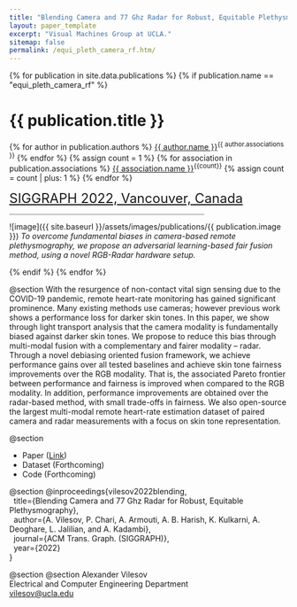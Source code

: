 ```yaml
---
title: "Blending Camera and 77 Ghz Radar for Robust, Equitable Plethysmography"
layout: paper_template
excerpt: "Visual Machines Group at UCLA."
sitemap: false
permalink: /equi_pleth_camera_rf.htm/
---
```


{% for publication in site.data.publications %}
{% if publication.name == "equi_pleth_camera_rf" %}

# {{ publication.title }}

{% for author in publication.authors %} [{{ author.name }}]({{author.link}})<sup>{{ author.associations }}</sup>
{% endfor %}
{% assign count = 1 %}
{% for association in publication.associations %} [{{ association.name }}]({{association.link}})<sup>{{count}}</sup> {% assign count = count | plus: 1 %}
{% endfor %}

<font color="gray" size="5"><a href="https://s2022.siggraph.org/">SIGGRAPH 2022, Vancouver, Canada</a></font>

<hr class="center" style="width: 70%; color: grey; height: 0.1px; background-color:grey;"/>

![image]({{ site.baseurl }}/assets/images/publications/{{ publication.image }})
*To overcome fundamental biases in camera-based remote plethysmography, we propose an adversarial learning-based fair fusion method, using a novel RGB-Radar hardware setup.*
<br>

{% endif %}
{% endfor %}

<!--

  1 Abstract
  2 Files
  3 Citations
  4 Press
  5 Contact
  6 FAQ
  7 Media

-->

@section
With the resurgence of non-contact vital sign sensing due to the COVID-19 pandemic, remote heart-rate monitoring has gained significant prominence. Many existing methods use cameras; however previous work shows a performance loss for darker skin tones. In this paper, we show through light transport analysis that the camera modality is fundamentally biased against darker skin tones. We propose to reduce this bias through multi-modal fusion with a complementary and fairer modality – radar. Through a novel debiasing oriented fusion framework, we achieve performance gains over all tested baselines and achieve skin tone fairness improvements over the RGB modality. That is, the associated Pareto frontier between performance and fairness is improved when compared to the RGB modality. In addition, performance improvements are obtained over the radar-based method, with small trade-offs in fairness. We also open-source the largest multi-modal remote heart-rate estimation dataset of paired camera and radar measurements with a focus on skin tone representation.


@section
- Paper ([Link](https://drive.google.com/file/d/1ywsMiIm2jMGBY3MbfB4xJBM8Lhkw32-S/view?usp=drive_web)) 
- Dataset (Forthcoming)
- Code (Forthcoming)

@section
@inproceedings{vilesov2022blending, \
   &nbsp; title={Blending Camera and 77 Ghz Radar for Robust, Equitable Plethysmography}, \
   &nbsp; author={A. Vilesov, P. Chari, A. Armouti, A. B. Harish, K. Kulkarni, A. Deoghare, L. Jalilian, and A. Kadambi}, \
   &nbsp; journal={ACM Trans. Graph. (SIGGRAPH)}, \
   &nbsp; year={2022} \
}

@section
@section
Alexander Vilesov \
Electrical and Computer Engineering Department \
vilesov@ucla.edu
